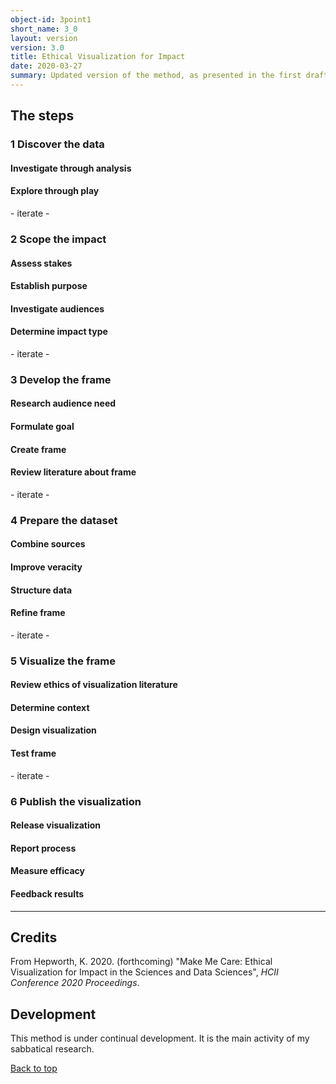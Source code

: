```yaml
---
object-id: 3point1
short_name: 3_0
layout: version
version: 3.0
title: Ethical Visualization for Impact
date: 2020-03-27
summary: Updated version of the method, as presented in the first draft of the Make Me Care paper, presented at HCII DUXU 2020 and published in the HCII Conference Proceedings. This version is adjusted to accommodate the workflows and perspectives of data scientists and scientists. This version was influenced by conversations at and reflections on visits to the Applied University of the Arts in Bern, Switzerland, PolyPoly in Berlin, Germany, Svelte Studios in Adelaide, Australia, the University of the Creative Arts, London, United Kingdom, ALOU, Ljubljana, Slovenia, and Humboldt University, Berlin, Germany. It was also influenced by insights gained while teaching Taming Treacherous Data at the Digital Humanities Summer Institute at the University of Victoria, Victoria, Canada.
---
```

## The steps

### 1 Discover the data
#### Investigate through analysis
#### Explore through play


\- iterate -

### 2 Scope the impact
#### Assess stakes
#### Establish purpose
#### Investigate audiences
#### Determine impact type

\- iterate -

### 3 Develop the frame
#### Research audience need
#### Formulate goal
#### Create frame
#### Review literature about frame

\- iterate -

### 4 Prepare the dataset
#### Combine sources
#### Improve veracity
#### Structure data
#### Refine frame

\- iterate -

### 5 Visualize the frame
#### Review ethics of visualization literature
#### Determine context
#### Design visualization
#### Test frame

\- iterate -

### 6 Publish the visualization
#### Release visualization
#### Report process
#### Measure efficacy
#### Feedback results

-----------------------------

## Credits

From Hepworth, K. 2020. (forthcoming) "Make Me Care: Ethical Visualization for Impact in the Sciences and Data Sciences", *HCII Conference 2020 Proceedings*.

## Development

This method is under continual development. It is the main activity of my sabbatical research.

[Back to top](#ethical-visualization-for-impact)
